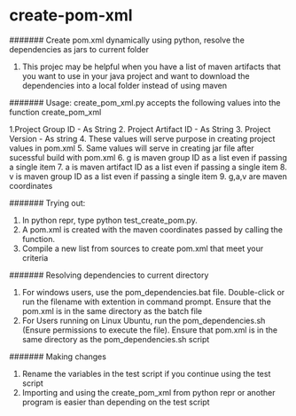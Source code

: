 # create-pom-xml

####### Create pom.xml dynamically using python, resolve the dependencies as jars to current folder
1. This projec may be helpful when you have a list of maven artifacts that you want to use in your java project and want to download the dependencies into a local folder instead of using maven

####### Usage:
create_pom_xml.py accepts the following values into the function create_pom_xml

1.Project Group ID - As String
2. Project Artifact ID  - As String
3. Project Version - As string
4. These values will serve purpose in creating project values in pom.xml
5. Same values will serve in creating jar file after sucessful build with pom.xml
6. g is maven group ID as a list even if passing a single item
7. a is maven artifact ID as a list even if passing a single item
8. v is maven group ID as a list even if passing a single item
9. g,a,v are maven coordinates

####### Trying out:
1. In python repr, type python test_create_pom.py.
2. A pom.xml is created with the maven coordinates passed by calling the function.
3. Compile a new list from sources to create pom.xml that meet your criteria

####### Resolving dependencies to current directory
1. For windows users, use the pom_dependencies.bat file. Double-click or run the filename with extention in command prompt. Ensure that the pom.xml is in the same directory as the batch file
2. For Users running on Linux Ubuntu, run the pom_dependencies.sh (Ensure permissions to execute the file). Ensure that pom.xml is in the same directory as the pom_dependencies.sh script

####### Making changes
1. Rename the variables in the test script if you continue using the test script
2. Importing and using the create_pom_xml from python repr or another program is easier than depending on the test script
 
